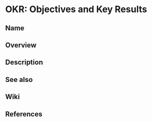 # OKR: Objectives and Key Results

## Name

## Overview

## Description

## See also

## Wiki

## References
